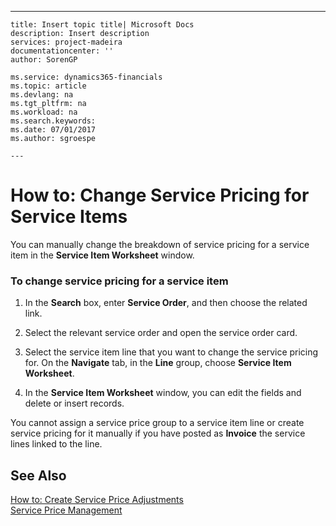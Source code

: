 ---
    title: Insert topic title| Microsoft Docs
    description: Insert description
    services: project-madeira
    documentationcenter: ''
    author: SorenGP

    ms.service: dynamics365-financials
    ms.topic: article
    ms.devlang: na
    ms.tgt_pltfrm: na
    ms.workload: na
    ms.search.keywords:
    ms.date: 07/01/2017
    ms.author: sgroespe

    ---
# How to: Change Service Pricing for Service Items
You can manually change the breakdown of service pricing for a service item in the **Service Item Worksheet** window.  
  
### To change service pricing for a service item  
  
1.  In the **Search** box, enter **Service Order**, and then choose the related link.  
  
2.  Select the relevant service order and open the service order card.  
  
3.  Select the service item line that you want to change the service pricing for. On the **Navigate** tab, in the **Line** group, choose **Service Item Worksheet**.  
  
4.  In the **Service Item Worksheet** window, you can edit the fields and delete or insert records.  
  
 You cannot assign a service price group to a service item line or create service pricing for it manually if you have posted as **Invoice** the service lines linked to the line.  
  
## See Also  
 [How to: Create Service Price Adjustments](../FullExperience/how-to-create-service-price-adjustments.md)   
 [Service Price Management](../FullExperience/service-price-management.md)